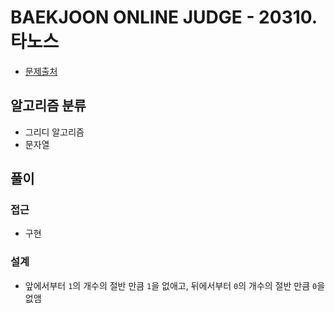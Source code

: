 # BAEKJOON ONLINE JUDGE - 20310. 타노스

- [문제출처](https://www.acmicpc.net/problem/20310 '20310. 타노스')

## 알고리즘 분류

- 그리디 알고리즘
- 문자열

## 풀이

### 접근

- 구현

### 설계

- 앞에서부터 `1`의 개수의 절반 만큼 `1`을 없애고, 뒤에서부터 `0`의 개수의 절반 만큼 `0`을 없앰
